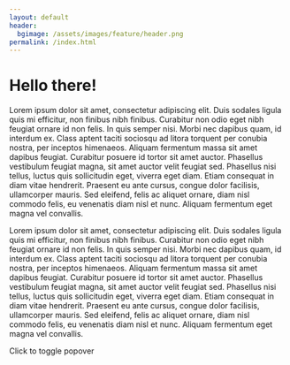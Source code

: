 ```yaml
---
layout: default
header:
  bgimage: /assets/images/feature/header.png
permalink: /index.html
---
```


<h1 class="text-primary">Hello there!</h1>
Lorem ipsum dolor sit amet, consectetur adipiscing elit. Duis sodales ligula quis mi efficitur, non finibus nibh finibus. Curabitur non odio eget nibh feugiat ornare id non felis. In quis semper nisi. Morbi nec dapibus quam, id interdum ex. Class aptent taciti sociosqu ad litora torquent per conubia nostra, per inceptos himenaeos. Aliquam fermentum massa sit amet dapibus feugiat. Curabitur posuere id tortor sit amet auctor. Phasellus vestibulum feugiat magna, sit amet auctor velit feugiat sed. Phasellus nisi tellus, luctus quis sollicitudin eget, viverra eget diam. Etiam consequat in diam vitae hendrerit. Praesent eu ante cursus, congue dolor facilisis, ullamcorper mauris. Sed eleifend, felis ac aliquet ornare, diam nisl commodo felis, eu venenatis diam nisl et nunc. Aliquam fermentum eget magna vel convallis.

Lorem ipsum dolor sit amet, consectetur adipiscing elit. Duis sodales ligula quis mi efficitur, non finibus nibh finibus. Curabitur non odio eget nibh feugiat ornare id non felis. In quis semper nisi. Morbi nec dapibus quam, id interdum ex. Class aptent taciti sociosqu ad litora torquent per conubia nostra, per inceptos himenaeos. Aliquam fermentum massa sit amet dapibus feugiat. Curabitur posuere id tortor sit amet auctor. Phasellus vestibulum feugiat magna, sit amet auctor velit feugiat sed. Phasellus nisi tellus, luctus quis sollicitudin eget, viverra eget diam. Etiam consequat in diam vitae hendrerit. Praesent eu ante cursus, congue dolor facilisis, ullamcorper mauris. Sed eleifend, felis ac aliquet ornare, diam nisl commodo felis, eu venenatis diam nisl et nunc. Aliquam fermentum eget magna vel convallis.
<i class="fas fa-thumbs-up fa-2x"></i>
<i class="fab fa-creative-commons fa-2x"></i>

<span data-toggle="popover" title="Popover title" data-content="And here's some amazing content. It's very engaging. Right?">Click to toggle popover</span>
